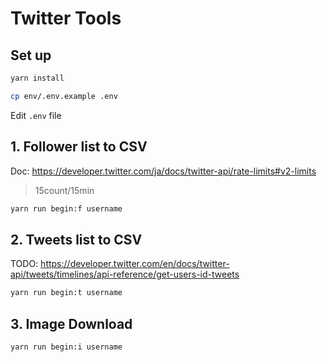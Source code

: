 # Twitter Tools

## Set up

```bash
yarn install
```

```bash
cp env/.env.example .env
```

Edit `.env` file

## 1. Follower list to CSV

Doc: https://developer.twitter.com/ja/docs/twitter-api/rate-limits#v2-limits

> 15count/15min

```bash
yarn run begin:f username
```

## 2. Tweets list to CSV

TODO: https://developer.twitter.com/en/docs/twitter-api/tweets/timelines/api-reference/get-users-id-tweets

```bash
yarn run begin:t username
```

## 3. Image Download

```bash
yarn run begin:i username
```

